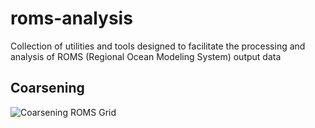 # roms-analysis
Collection of utilities and tools designed to facilitate the processing and analysis of ROMS (Regional Ocean Modeling System) output data

## Coarsening
![Coarsening ROMS Grid](https://github.com/NoraLoose/roms-utils/blob/main/Coarsening_ROMS_grid.png)

